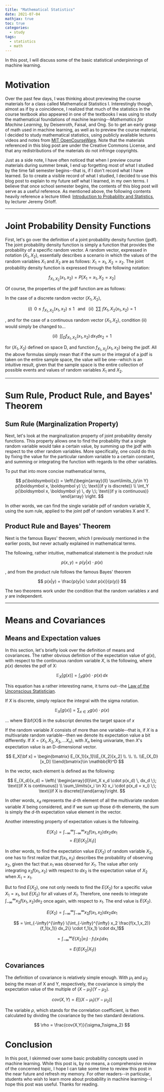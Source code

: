 ```yaml
---
title: "Mathematical Statistics"
date: 2021-07-04
mathjax: true
toc: true
categories:
  - study
tags:
  - statistics
  - math
---
```



In this post, I will discuss some of the basic statistical underpinnings of machine learning. 

# Motivation

Over the past few days, I was thinking about previewing the course materials for a class called Mathematical Statistics I. Interestingly though, almost as if by a coincidence, I realized that much of the statistics in the course textbook also appeared in one of the textbooks I was using to study the mathematical foundations of machine learning--*Mathematics for Machine Learning*, by Deisenroth, Faisal, and Ong. So to get an early grasp of math used in machine learning, as well as to preview the course material, I decided to study mathematical statistics, using publicly available lectures videos and notes from [MIT OpenCourseWare](https://ocw.mit.edu/index.htm). Note that the materials referenced in this blog post are under the Creative Commons License, and that any redistributions of the materials do not infringe copyrights.

Just as a side note, I have often noticed that when I preview course materials during summer break, I end up forgetting most of what I studied by the time fall semester begins--that is, if I don't record what I have learned. So to create a visible record of what I studied, I decided to use this blog post to explain to my future self what I learned, in my own terms. I believe that once school semester begins, the contents of this blog post will serve as a useful reference. As mentioned above, the following contents heavily reference a lecture titled: [Introduction to Probability and Statistics](https://ocw.mit.edu/courses/mathematics/18-655-mathematical-statistics-spring-2016/lecture-notes/), by lecturer Jeremy Orloff. 







***
# Joint Probability Density Functions



First, let's go over the definition of a joint probability density function (jpdf). The joint probability density function is simply a function that provides the probability of a specific random vector. A random vector, expressed in notation $(X_1, X_2)$, essentially describes a scenario in which the values of the random variables $X_1$ and $X_2$ are as follows: $X_1 = x_1$, $X_2 = x_2$. The joint probability density function is expressed through the following notation:


$$ f_{X_1, X_2} (x_1, x_2) = P[X_1 = x_1, X_2 = x_2] $$

Of course, the properties of the jpdf function are as follows:

In the case of a discrete random vector $(X_1, X_2)$,

$$ (i)\;\; 0\leq f_{X_1,X_2} (x_1, x_2) \leq 1 \;\;\; \text{and} \;\;\; (ii) \;\; \sum\sum \; f{X_1, X_2} (x_1, x_2) = 1 $$ 

, and for the case of a continuous random vector $(X_1, X_2)$, condition (ii) would simply be changed to... 

$$ (ii) \;\; \int \int_D f_{X_1, X_2}(x_1, x_2) \,dx_1dx_2 = 1 $$

for $(X_1,X_2)$ defined on space D, and function $f_{X_1,X_2} (x_1, x_2)$ being the jpdf. All the above formulas simply mean that if the sum or the integral of a jpdf is taken on the entire sample space, the value will be one--which is an intuitive result, given that the sample space is the entire collection of possible events and values of random variables $X_1 \text{ and } X_2$.






***
# Sum Rule, Product Rule, and Bayes' Theorem

## Sum Rule (Marginalization Property)

Next, let's look at the marginalization property of joint probability density functions. This property allows one to find the probability that a single random variable would take a certain value, by summing up the jpdf with respect to the other random variables. More specifically, one could do this by fixing the value for the particular random variable to a certain constant, and summing or integrating the function with regards to the other variables. 



To put that into more concise mathematical terms, 


$$
p(\boldsymbol{x}) = \left\{\begin{array}{ll} \sum\limits_{y\in Y} p(\boldsymbol x, \boldsymbol y) \;\; \text{(if y is discrete)} \\ \int_Y p(\boldsymbol x, \boldsymbol y) \, dy \;\; \text{(if y is continuous)}
\end{array} \right.
$$

In other words, we can find the single variable pdf of random variable X, using the sum rule, applied to the joint pdf of random variables X and Y. 

## Product Rule and Bayes' Theorem

Next is the famous Bayes' theorem, which I previously mentioned in the earlier posts, but never actually explained in mathematical terms. 

The following, rather intuitive, mathematical statement is the product rule

$$ p(x,y) = p(y|x) \cdot p(x) $$ 

, and from the product rule follows the famous Bayes' theorem

$$ p(x|y) = \frac{p(y|x) \cdot p(x)}{p(y)} $$

The two theorems work under the condition that the random variables $x$ and $y$ are independent. 

***
# Means and Covariances

## Means and Expectation values

In this section, let's briefly look over the definition of means and covariances. The rather obvious definition of the expectation value of $g(x)$, with respect to the continuous random variable $X$, is the following, where $p(x)$ denotes the pdf of X: 

$$ \mathbb{E}_X[g(x)] = \int_X g(x) \cdot p(x) \, dx $$

This equation has a rather interesting name, it turns out--the [Law of the Unconscious Statistician](https://en.wikipedia.org/wiki/Law_of_the_unconscious_statistician).

If $X$ is discrete, simply replace the integral with the sigma notation. 

$$ \mathbb{E}_X[g(x)] = \sum_{x \in X} g(x) \cdot p(x) $$

... where $\bf{X}$ in the subscript denotes the target space of $x$

If the random variable $X$ consists of more than one variable--that is, if $X$ is a multivariate random variable--then we denote its expectation value a bit differently. If $X = (X_1, X_2, X_3, ... X_n)$, with $X_n$ being univariate, then $X$'s expectation value is an D-dimensional vector. 

$$ E_X[\bf x] = \begin{bmatrix} E_{X_1}[x_1]\\E_{X_2}[x_2] \\. \\. \\. \\E_{X_D}[x_D] \\\end{bmatrix}\in \mathbb{R}^D $$

In the vector, each element is defined as the following: 


$$
E_{X_d}[x_d] = \left\{
\begin{array}{ll}\int_X x_d \cdot p(x_d) \, dx_d \;\; \text{(if X is continuous)} \\ \sum_\limits{x_i \in X} x_i \cdot p(x_d = x_i) \;\; \text{(if X is discrete)}\end{array}\right.
$$



In other words, $x_d$ represents the *d*-th element of all the multivariate random variable $X$ being considered, and if we sum up those d-th elements, the sum is simply the *d*-th expectation value element in the vector.

Another interesting property of expectation values is the following.

$$ E(X_2) = \int_{-\infty}^\infty\int_{-\infty}^\infty x_2f(x_1,x_2) dx_2dx_1$$
$$ = E[E(X_2|X_1)] $$

In other words, to find the expectation value $E(X_2)$ of random variable $X_2$, one has to first realize that $f(x_1,x_2)$ describes the probability of observing $x_2$, given the fact that $x_1$ was observed for $X_1$. The value after only integrating $x_2f(x_1,x_2)$ with respect to $dx_2$ is the expectation value of $X_2$ when $X_1=x_1$. 

But to find $E(X_2)$, one not only needs to find the $E(X_2)$ for a specific value $X_1 = x_1$, but $E(X_2)$ for all values of  $X_1$. Therefore, one needs to integrate $\int_{-\infty}^\infty x_2f(x_1,x_2) dx_2$ once again, with respect to $x_1$. The end value is $E(X_2)$. 



$$ E(X_2) = \int_{-\infty}^\infty\int_{-\infty}^\infty x_2f(x_1,x_2) dx_2dx_1 $$

$$ = \int_{-\infty}^{\infty} \{\int_{-\infty}^{\infty} x_2 \frac{f(x_1,x_2)}{f_1(x_1)} dx_2\} \cdot f_1(x_1) \cdot dx_1$$

$$ = \int_{-\infty}^{\infty} E(X_2 | x_1) \cdot f_1(x_1) dx_1 $$

$$ = E\{E(X_2 | X_1)\} $$

## Covariances

The definition of covariance is relatively simple enough. With $\mu_1$ and $\mu_2$ being the mean of X and Y, respectively, the covariance is simply the expectation value of the multiple of $(X-\mu_1)(Y-\mu_2)$.

$$ cov(X,Y) = E[(X-\mu_1)(Y-\mu_2)]$$ 

The variable $\rho$, which stands for the correlation coefficient, is then calculated by dividing the covariance by the two standard deviations. 

$$ \rho = \frac{cov(X,Y)}{\sigma_1\sigma_2} $$ 

# Conclusion

In this post, I skimmed over some basic probability concepts used in machine learning. While this post is, by no means, a comprehensive review of the concerned topic, I hope I can take some time to review this post in the near future and refresh my memory. For other readers--in particular, students who wish to learn more about probability in machine learning--I hope this post was useful. Thanks for reading. 
